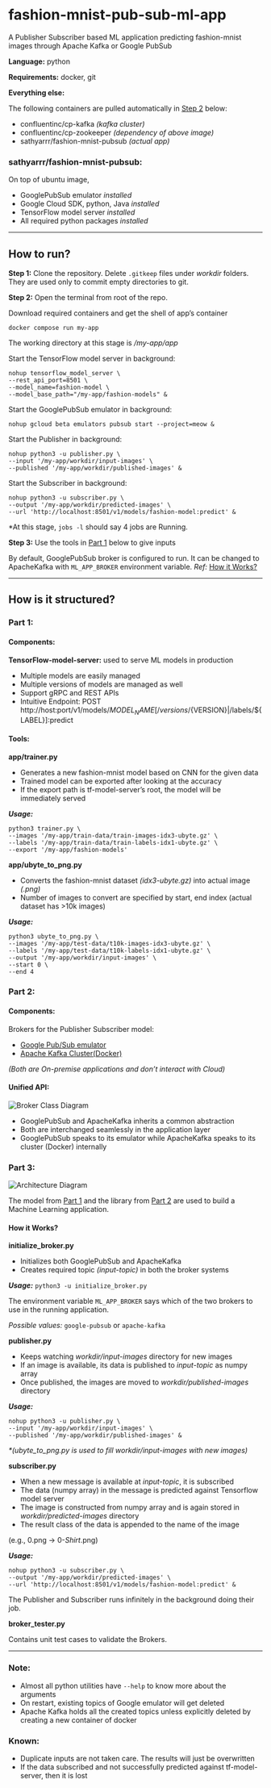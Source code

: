 # fashion-mnist-pub-sub-ml-app
A Publisher Subscriber based ML application predicting fashion-mnist images through Apache Kafka or Google PubSub

**Language:** python

**Requirements:** docker, git

**Everything else:**

The following containers are pulled automatically in [Step 2](https://github.com/sathyarr/fashion-mnist-pub-sub-ml-app/blob/main/README.md#how-to-run) below:

- confluentinc/cp-kafka _(kafka cluster)_
- confluentinc/cp-zookeeper _(dependency of above image)_
- sathyarrr/fashion-mnist-pubsub _(actual app)_

### sathyarrr/fashion-mnist-pubsub:
On top of ubuntu image,
-	GooglePubSub emulator _installed_
-	Google Cloud SDK, python, Java _installed_
-	TensorFlow model server _installed_
-	All required python packages _installed_
---

## How to run?

**Step 1:** Clone the repository. Delete `.gitkeep` files under _workdir_ folders. They are used only to commit empty directories to git.

**Step 2:** Open the terminal from root of the repo.

Download required containers and get the shell of app’s container

`docker compose run my-app`

The working directory at this stage is _/my-app/app_

Start the TensorFlow model server in background:
```
nohup tensorflow_model_server \
--rest_api_port=8501 \
--model_name=fashion-model \
--model_base_path="/my-app/fashion-models" &
```

Start the GooglePubSub emulator in background:

`nohup gcloud beta emulators pubsub start --project=meow &`


Start the Publisher in background:
```
nohup python3 -u publisher.py \
--input '/my-app/workdir/input-images' \
--published '/my-app/workdir/published-images' &
```

Start the Subscriber in background:
```
nohup python3 -u subscriber.py \
--output '/my-app/workdir/predicted-images' \
--url 'http://localhost:8501/v1/models/fashion-model:predict' &
```

  *At this stage, `jobs -l` should say 4 jobs are Running.

**Step 3:** Use the tools in [Part 1](https://github.com/sathyarr/fashion-mnist-pub-sub-ml-app/blob/main/README.md#part-1) below to give inputs

By default, GooglePubSub broker is configured to run. It can be changed to ApacheKafka with `ML_APP_BROKER` environment variable. _Ref:_ [How it Works?](https://github.com/sathyarr/fashion-mnist-pub-sub-ml-app/blob/main/README.md#how-it-works)

---
## How is it structured?

### Part 1:
#### Components:
**TensorFlow-model-server:** used to serve ML models in production
-	Multiple models are easily managed
-	Multiple versions of models are managed as well
-	Support gRPC and REST APIs
-	Intuitive Endpoint: POST http://host:port/v1/models/${MODEL_NAME}[/versions/${VERSION}|/labels/${LABEL}]:predict

#### Tools:
**app/trainer.py**
-	Generates a new fashion-mnist model based on CNN for the given data
-	Trained model can be exported after looking at the accuracy
-	If the export path is tf-model-server’s root, the model will be immediately served

***Usage:***
```
python3 trainer.py \
--images '/my-app/train-data/train-images-idx3-ubyte.gz' \
--labels '/my-app/train-data/train-labels-idx1-ubyte.gz' \
--export '/my-app/fashion-models'
```

**app/ubyte_to_png.py**
-	Converts the fashion-mnist dataset _(idx3-ubyte.gz)_ into actual image _(.png)_
-	Number of images to convert are specified by start, end index (actual dataset has >10k images)

***Usage:***
```
python3 ubyte_to_png.py \
--images '/my-app/test-data/t10k-images-idx3-ubyte.gz' \
--labels '/my-app/test-data/t10k-labels-idx1-ubyte.gz' \
--output '/my-app/workdir/input-images' \
--start 0 \
--end 4
```

### Part 2:
#### Components:
Brokers for the Publisher Subscriber model:
- [Google Pub/Sub emulator](https://cloud.google.com/pubsub/docs/emulator)
- [Apache Kafka Cluster(Docker)](https://developer.confluent.io/get-started/python#kafka-setup)

_(Both are On-premise applications and don’t interact with Cloud)_

#### Unified API:
 
 ![Broker Class Diagram](docs/Broker-Class-Diagram.png)

-	GooglePubSub and ApacheKafka inherits a common abstraction
-	Both are interchanged seamlessly in the application layer
-	GooglePubSub speaks to its emulator while ApacheKafka speaks to its cluster (Docker) internally


### Part 3:
 
 ![Architecture Diagram](docs/Architecture.png)

The model from [Part 1](https://github.com/sathyarr/fashion-mnist-pub-sub-ml-app/blob/main/README.md#part-1) and the library from [Part 2](https://github.com/sathyarr/fashion-mnist-pub-sub-ml-app/blob/main/README.md#part-2) are used to build a Machine Learning application.

#### How it Works?
**initialize_broker.py**
-	Initializes both GooglePubSub and ApacheKafka
-	Creates required topic _(input-topic)_ in both the broker systems

***Usage:*** `python3 -u initialize_broker.py`

The environment variable `ML_APP_BROKER` says which of the two brokers to use in the running application.

_Possible values:_ `google-pubsub` or `apache-kafka`

**publisher.py**
-	Keeps watching _workdir/input-images_ directory for new images
-	If an image is available, its data is published to _input-topic_ as numpy array
-	Once published, the images are moved to _workdir/published-images_ directory

***Usage:***
```
nohup python3 -u publisher.py \
--input '/my-app/workdir/input-images' \
--published '/my-app/workdir/published-images' &
```
_*(ubyte_to_png.py is used to fill workdir/input-images with new images)_

**subscriber.py**
-	When a new message is available at _input-topic_, it is subscribed
-	The data (numpy array) in the message is predicted against Tensorflow model server
-	The image is constructed from numpy array and is again stored in _workdir/predicted-images_ directory
-	The result class of the data is appended to the name of the image

(e.g., 0.png -> 0-_Shirt_.png)

***Usage:***
```
nohup python3 -u subscriber.py \
--output '/my-app/workdir/predicted-images' \
--url 'http://localhost:8501/v1/models/fashion-model:predict' &
```

The Publisher and Subscriber runs infinitely in the background doing their job.

**broker_tester.py**

Contains unit test cases to validate the Brokers.

---
### Note:
- Almost all python utilities have `--help` to know more about the arguments
- On restart, existing topics of Google emulator will get deleted
- Apache Kafka holds all the created topics unless explicitly deleted by creating a new container of docker

### Known:
- Duplicate inputs are not taken care. The results will just be overwritten
- If the data subscribed and not successfully predicted against tf-model-server, then it is lost
